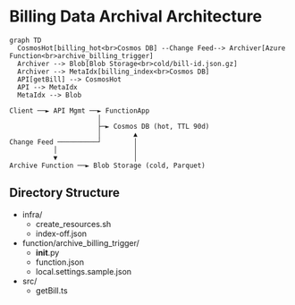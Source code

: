 # Billing Data Archival Architecture

```mermaid
graph TD
  CosmosHot[billing_hot<br>Cosmos DB] --Change Feed--> Archiver[Azure Function<br>archive_billing_trigger]
  Archiver --> Blob[Blob Storage<br>cold/bill-id.json.gz]
  Archiver --> MetaIdx[billing_index<br>Cosmos DB]
  API[getBill] --> CosmosHot
  API --> MetaIdx
  MetaIdx --> Blob
```


```
Client ──► API Mgmt ──► FunctionApp
                      │
                      ├─► Cosmos DB (hot, TTL 90d)
                      │        ▲
Change Feed ──────────┘        │
           │                   │
           ▼                   │
Archive Function ──► Blob Storage (cold, Parquet)
```

## Directory Structure

- infra/
  - create_resources.sh
  - index-off.json
- function/archive_billing_trigger/
  - __init__.py
  - function.json
  - local.settings.sample.json
- src/
  - getBill.ts
